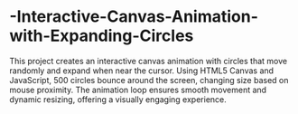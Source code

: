 # -Interactive-Canvas-Animation-with-Expanding-Circles
This project creates an interactive canvas animation with circles that move randomly and expand when near the cursor. Using HTML5 Canvas and JavaScript, 500 circles bounce around the screen, changing size based on mouse proximity. The animation loop ensures smooth movement and dynamic resizing, offering a visually engaging experience.
